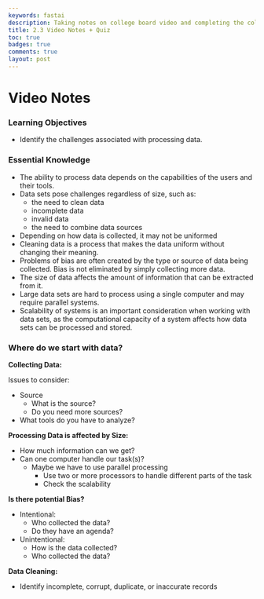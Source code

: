 ```yaml
---
keywords: fastai
description: Taking notes on college board video and completing the college board quiz.
title: 2.3 Video Notes + Quiz
toc: true 
badges: true
comments: true
layout: post
---
```


# Video Notes

### Learning Objectives

- Identify the challenges associated with processing data.

### Essential Knowledge

- The ability to process data depends on the capabilities of the users and their tools.
- Data sets pose challenges regardless of size, such as:
    - the need to clean data
    - incomplete data
    - invalid data
    - the need to combine data sources
- Depending on how data is collected, it may not be uniformed
- Cleaning data is a process that makes the data uniform without changing their meaning.
- Problems of bias are often created by the type or source of data being collected. Bias is not eliminated by simply collecting more data.
- The size of data affects the amount of information that can be extracted from it.
- Large data sets are hard to process using a single computer and may require parallel systems.
- Scalability of systems is an important consideration when working with data sets, as the computational capacity of a system affects how data sets can be processed and stored. 

### Where do we start with data?

**Collecting Data:**

Issues to consider:
- Source
    - What is the source?
    - Do you need more sources?
- What tools do you have to analyze?

**Processing Data is affected by Size:**
- How much information can we get?
- Can one computer handle our task(s)?
    - Maybe we have to use parallel processing
        - Use two or more processors to handle different parts of the task 
        - Check the scalability

**Is there potential Bias?**
- Intentional:
    - Who collected the data?
    - Do they have an agenda?
- Unintentional:
    - How is the data collected?
    - Who collected the data?

**Data Cleaning:**
- Identify incomplete, corrupt, duplicate, or inaccurate records
